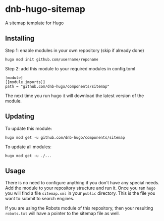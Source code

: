# dnb-hugo-sitemap

A sitemap template for Hugo

## Installing

Step 1: enable modules in your own repository (skip if already done)

```shell script
hugo mod init github.com/username/reponame
```

Step 2: add this module to your required modules in config.toml

```
[module]
[[module.imports]]
path = "github.com/dnb-hugo/components/sitemap"
```

The next time you run hugo it will download the latest version of the module.

## Updating

To update this module:

```
hugo mod get -u github.com/dnb-hugo/components/sitemap
```

To update all modules:

```
hugo mod get -u ./...
```

## Usage

There is no need to configure anything if you don't have any special needs. Add the module to your repository structure and run it. Once you ran `hugo` you will find a file `sitemap.xml` in your `public` directory. This is the file you want to submit to search engines. 

If you are using the Robots module of this repository, then your resulting `robots.txt` will have a pointer to the sitemap file as well.

